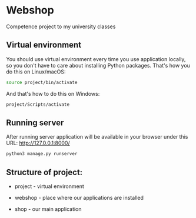 # Webshop
Competence project to my university classes

## Virtual environment
You should use virtual environment every time you use application locally, so you don't have to care about installing Python packages. That's how you do this on Linux/macOS:
```bash
source project/bin/activate
```
And that's how to do this on Windows:
```bash
project/Scripts/activate
```

## Running server
After running server application will be available in your browser under this URL: http://127.0.0.1:8000/
```bash
python3 manage.py runserver
```

## Structure of project:

* project - virtual environment

* webshop - place where our applications are installed

* shop - our main application

